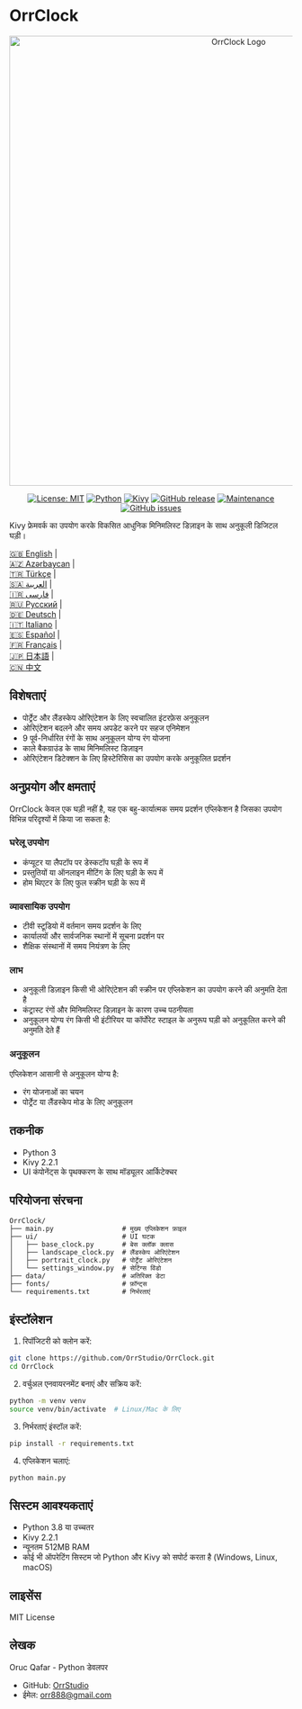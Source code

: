 # OrrClock

<div align="center">
  <img src="https://github.com/user-attachments/assets/83289c8e-472e-44d9-8bc7-eb27bec46763" alt="OrrClock Logo" width="800"/>
</div>

<div align="center">
  
[![License: MIT](https://img.shields.io/badge/License-MIT-yellow.svg)](https://opensource.org/licenses/MIT)
[![Python](https://img.shields.io/badge/Python-3.8%2B-blue)](https://www.python.org/)
[![Kivy](https://img.shields.io/badge/Kivy-2.2.1-brightgreen)](https://kivy.org/)
[![GitHub release](https://img.shields.io/badge/Release-v1.0.0-blue)](https://github.com/OrrStudio/OrrClock/releases)
[![Maintenance](https://img.shields.io/badge/Maintained%3F-yes-green.svg)](https://github.com/OrrStudio/OrrClock/graphs/commit-activity)
[![GitHub issues](https://img.shields.io/github/issues/OrrStudio/OrrClock)](https://github.com/OrrStudio/OrrClock/issues)

</div>

Kivy फ्रेमवर्क का उपयोग करके विकसित आधुनिक मिनिमलिस्ट डिज़ाइन के साथ अनुकूली डिजिटल घड़ी।

[🇬🇧 English](../README.md) |  
[🇦🇿 Azərbaycan](README.az.md) |  
[🇹🇷 Türkçe](README.tr.md) |  
[🇸🇦 العربية](README.ar.md) |  
[🇮🇷 فارسی](README.fa.md) |  
[🇷🇺 Русский](README.ru.md) |  
[🇩🇪 Deutsch](README.de.md) |  
[🇮🇹 Italiano](README.it.md) |  
[🇪🇸 Español](README.es.md) |  
[🇫🇷 Français](README.fr.md) |  
[🇯🇵 日本語](README.ja.md) |  
[🇨🇳 中文](README.zh.md)

## विशेषताएं

- पोर्ट्रेट और लैंडस्केप ओरिएंटेशन के लिए स्वचालित इंटरफ़ेस अनुकूलन
- ओरिएंटेशन बदलने और समय अपडेट करने पर सहज एनिमेशन
- 9 पूर्व-निर्धारित रंगों के साथ अनुकूलन योग्य रंग योजना
- काले बैकग्राउंड के साथ मिनिमलिस्ट डिज़ाइन
- ओरिएंटेशन डिटेक्शन के लिए हिस्टेरिसिस का उपयोग करके अनुकूलित प्रदर्शन

## अनुप्रयोग और क्षमताएं

OrrClock केवल एक घड़ी नहीं है, यह एक बहु-कार्यात्मक समय प्रदर्शन एप्लिकेशन है जिसका उपयोग विभिन्न परिदृश्यों में किया जा सकता है:

### घरेलू उपयोग
- कंप्यूटर या लैपटॉप पर डेस्कटॉप घड़ी के रूप में
- प्रस्तुतियों या ऑनलाइन मीटिंग के लिए घड़ी के रूप में
- होम थिएटर के लिए फुल स्क्रीन घड़ी के रूप में

### व्यावसायिक उपयोग
- टीवी स्टूडियो में वर्तमान समय प्रदर्शन के लिए
- कार्यालयों और सार्वजनिक स्थानों में सूचना प्रदर्शन पर
- शैक्षिक संस्थानों में समय नियंत्रण के लिए

### लाभ
- अनुकूली डिज़ाइन किसी भी ओरिएंटेशन की स्क्रीन पर एप्लिकेशन का उपयोग करने की अनुमति देता है
- कंट्रास्ट रंगों और मिनिमलिस्ट डिज़ाइन के कारण उच्च पठनीयता
- अनुकूलन योग्य रंग किसी भी इंटीरियर या कॉर्पोरेट स्टाइल के अनुरूप घड़ी को अनुकूलित करने की अनुमति देते हैं

### अनुकूलन
एप्लिकेशन आसानी से अनुकूलन योग्य है:
- रंग योजनाओं का चयन
- पोर्ट्रेट या लैंडस्केप मोड के लिए अनुकूलन

## तकनीक

- Python 3
- Kivy 2.2.1
- UI कंपोनेंट्स के पृथक्करण के साथ मॉड्यूलर आर्किटेक्चर

## परियोजना संरचना

```
OrrClock/
├── main.py                 # मुख्य एप्लिकेशन फ़ाइल
├── ui/                     # UI घटक
│   ├── base_clock.py       # बेस क्लॉक क्लास
│   ├── landscape_clock.py  # लैंडस्केप ओरिएंटेशन
│   ├── portrait_clock.py   # पोर्ट्रेट ओरिएंटेशन
│   └── settings_window.py  # सेटिंग्स विंडो
├── data/                   # अतिरिक्त डेटा
├── fonts/                  # फ़ॉन्ट्स
└── requirements.txt        # निर्भरताएं
```

## इंस्टॉलेशन

1. रिपॉजिटरी को क्लोन करें:
```bash
git clone https://github.com/OrrStudio/OrrClock.git
cd OrrClock
```

2. वर्चुअल एनवायरनमेंट बनाएं और सक्रिय करें:
```bash
python -m venv venv
source venv/bin/activate  # Linux/Mac के लिए
```

3. निर्भरताएं इंस्टॉल करें:
```bash
pip install -r requirements.txt
```

4. एप्लिकेशन चलाएं:
```bash
python main.py
```

## सिस्टम आवश्यकताएं

- Python 3.8 या उच्चतर
- Kivy 2.2.1
- न्यूनतम 512MB RAM
- कोई भी ऑपरेटिंग सिस्टम जो Python और Kivy को सपोर्ट करता है (Windows, Linux, macOS)

## लाइसेंस

MIT License

## लेखक

Oruc Qafar - Python डेवलपर
- GitHub: [OrrStudio](https://github.com/OrrStudio)
- ईमेल: orr888@gmail.com
